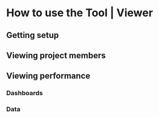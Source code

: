 # How to use the Tool | Viewer

## Getting setup

## Viewing project members

## Viewing performance

### Dashboards

### Data
